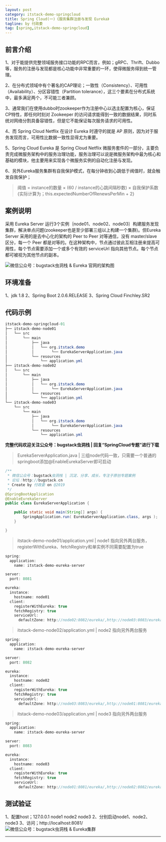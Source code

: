 ```yaml
---
layout: post
category: itstack-demo-springcloud
title: Spring Cloud(一)《服务集群注册与发现 Eureka》
tagline: by 付政委
tag: [spring,itstack-demo-springcloud]
---
```


## 前言介绍
1、对于能提供完整领域服务接口功能的RPC而言，例如；gRPC、Thrift、Dubbo等，服务的注册与发现都是核心功能中非常重要的一环，使得微服务得到统一管理。

2、在分布式领域中有个著名的CAP理论；一致性（Consistency）、可用性（Availability）、分区容错性（Partition tolerance），这三个要素在分布式系统中，最多满足两个，不可能三者兼顾。

3、通常我们在使用dubbo时zookeeper作为注册中心以选主配置为核心，保证CP特性，即任何时刻对 Zookeeper 的访问请求能得到一致的数据结果，同时系统对网络分割具备容错性，但是它不能保证每次服务请求的可用性。

4、而 Spring Cloud Netflix 在设计 Eureka 时遵守的就是 AP 原则，因为对于服务发现而言，可用性比数据一致性显得尤为重要。

5、Spring Cloud Eureka 是 Spring Cloud Netflix 微服务套件的一部分，主要负责完成微服务架构中的服务治理功能，服务治理可以说是微服务架构中最为核心和基础的模块，他主要用来实现各个微服务实例的自动化注册与发现。

6、另外Eureka服务集群有自我保护模式，在每分钟收到心跳低于阀值时，就会触发自我保护；
>阈值 = instance的数量 × (60 / instance的心跳间隔秒数) × 自我保护系数  {实际计算为；this.expectedNumberOfRenewsPerMin + 2}


## 案例说明
采用 Eureka Server 运行3个实例｛node01、node02、node03｝构建服务发现集群，解决单点问题(zookeeper也是至少部署三组以上构建一个集群)。但Eureka Server 采用的是去中心化的架构的 Peer to Peer 对等通信，没有 master/slave 区分，每一个 Peer 都是对等的。在这种架构中，节点通过彼此互相注册来提高可用性，每个节点需要添加一个或多个有效的 serviceUrl 指向其他节点。每个节点都可被视为其他节点的副本。

![微信公众号：bugstack虫洞栈 & Eureka 官网的架构图](https://bugstack.cn/wp-content/uploads/2019/11/SpringCloud-1-1.jpg)

## 环境准备
1、jdk 1.8
2、Spring Boot 2.0.6.RELEASE
3、Spring Cloud Finchley.SR2

## 代码示例
```java
itstack-demo-springcloud-01
├── itstack-demo-node01
│   └── src
│		└── main
│		    ├── java
│		    │   └── org.itstack.demo
│	        │        └── EurekaServerApplication.java
│           └── resources	
│               └── application.yml
├── itstack-demo-node02
│   └── src
│		└── main
│		    ├── java
│		    │   └── org.itstack.demo
│	        │        └── EurekaServerApplication.java
│           └── resources	
│               └── application.yml
└── itstack-demo-node03
    └── src
 		└── main
 		    ├── java
 		    │   └── org.itstack.demo
 	        │        └── EurekaServerApplication.java
            └── resources	
                └── application.yml
```

**完整代码欢迎关注公众号：bugstack虫洞栈 | 回复“SpringCloud专题”进行下载**

>EurekaServerApplication.java | 三组node代码一致，只需要一个普通的springboot添加@EnableEurekaServer即可启动

```java
/**
 * 微信公众号：bugstack虫洞栈 | 沉淀、分享、成长，专注于原创专题案例
 * 论坛：http://bugstack.cn
 * Create by 付政委 on @2019
 */
@SpringBootApplication
@EnableEurekaServer
public class EurekaServerApplication {

    public static void main(String[] args) {
        SpringApplication.run( EurekaServerApplication.class, args );
    }

}
```

>itstack-demo-node01/application.yml | node1 指向另外两台服务，registerWithEureka、fetchRegistry和单实例不同需要配置为true

```java
spring:
  application:
    name: itstack-demo-eureka-server

server:
  port: 8081

eureka:
  instance:
    hostname: node01
  client:
    registerWithEureka: true
    fetchRegistry: true
    serviceUrl:
      defaultZone: http://node02:8082/eureka/,http://node03:8083/eureka/
```

>itstack-demo-node02/application.yml | node2 指向另外两台服务

```java
spring:
  application:
    name: itstack-demo-eureka-server

server:
  port: 8082

eureka:
  instance:
    hostname: node02
  client:
    registerWithEureka: true
    fetchRegistry: true
    serviceUrl:
      defaultZone: http://node03:8083/eureka/,http://node01:8081/eureka/
```

>itstack-demo-node03/application.yml | node3 指向另外两台服务

```java
spring:
  application:
    name: itstack-demo-eureka-server

server:
  port: 8083

eureka:
  instance:
    hostname: node03
  client:
    registerWithEureka: true
    fetchRegistry: true
    serviceUrl:
      defaultZone: http://node01:8081/eureka/,http://node02:8082/eureka/
```

## 测试验证
1、配置host；127.0.0.1 node1 node2 node3
2、分别启动node1、node2、node3
3、访问；http://localhost:8081/
![微信公众号：bugstack虫洞栈 & Eureka集群](https://bugstack.cn/wp-content/uploads/2019/11/SpringCloud-1-2.jpg)

------------

